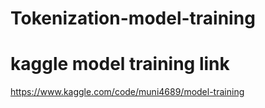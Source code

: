 # Tokenization-model-training

# kaggle model training link 
 https://www.kaggle.com/code/muni4689/model-training

